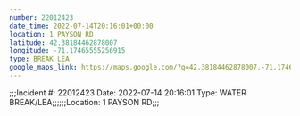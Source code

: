 ```yaml
---
number: 22012423
date_time: 2022-07-14T20:16:01+00:00
location: 1 PAYSON RD
latitude: 42.38184462878007
longitude: -71.17465555256915
type: BREAK LEA
google_maps_link: https://maps.google.com/?q=42.38184462878007,-71.17465555256915
---
```


;;;Incident #: 22012423  Date: 2022-07-14 20:16:01   Type: WATER BREAK/LEA;;;;;;Location: 1 PAYSON RD;;;
